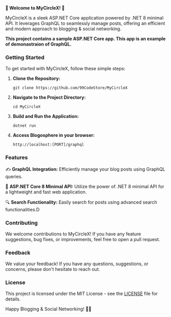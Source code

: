 **🌟 Welcome to MyCircleX! 🌟**

MyCircleX is a sleek ASP.NET Core application powered by .NET 8 minimal API. It leverages GraphQL to seamlessly manage posts, offering an efficient and modern approach to blogging & social networking.

**This project contains a sample ASP.NET Core app. This app is an example of demonastraion of GraphQL.**

### Getting Started

To get started with MyCircleX, follow these simple steps:

1. **Clone the Repository:**
   ```
   git clone https://github.com/99CodeStore/MyCircleX
   ```

2. **Navigate to the Project Directory:**
   ```
   cd MyCircleX
   ```

3. **Build and Run the Application:**
   ```
   dotnet run
   ```

4. **Access Blogosphere in your browser:**
   ```
   http://localhost:[PORT]/graphql
   ```

### Features

✍️ **GraphQL Integration:** Efficiently manage your blog posts using GraphQL queries.

🚀 **ASP.NET Core 8 Minimal API:** Utilize the power of .NET 8 minimal API for a lightweight and fast web application.

🔍 **Search Functionality:** Easily search for posts using advanced search functionalities.D

### Contributing

We welcome contributions to MyCircleX! If you have any feature suggestions, bug fixes, or improvements, feel free to open a pull request.

### Feedback

We value your feedback! If you have any questions, suggestions, or concerns, please don't hesitate to reach out.

### License

This project is licensed under the MIT License - see the [LICENSE](LICENSE) file for details.

Happy Blogging & Social Networking! 📝✨
